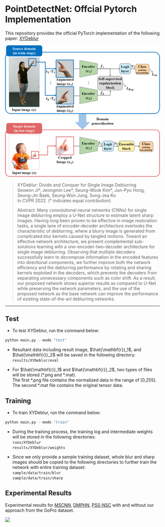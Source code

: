# PointDetectNet: Offcial Pytorch Implementation

This repository provides the official PyTorch implementation of the following paper: [XYDeblur](https://openaccess.thecvf.com/content/CVPR2022/html/Ji_XYDeblur_Divide_and_Conquer_for_Single_Image_Deblurring_CVPR_2022_paper.html)

<img src="fig_architecture.png" width="800">

> XYDeblur: Divide and Conquer for Single Image Deblurring \
> Seowon Ji*, Jeongmin Lee*, Seung-Wook Kim*, Jun-Pyo Hong, Seung-Jin Baek, Seung-Won Jung, Sung-Jea Ko \
> In CVPR 2022. (* indicates equal contribution)
>
> Abstract: Many convolutional neural networks (CNNs) for single image deblurring employ a U-Net structure to estimate latent sharp images. Having long been proven to be effective in image restoration tasks, a single lane of encoder-decoder architecture overlooks the characteristic of deblurring, where a blurry image is generated from complicated blur kernels caused by tangled motions. Toward an effective network architecture, we present complemental sub-solutions learning with a one-encoder-two-decoder architecture for single image deblurring. Observing that multiple decoders successfully learn to decompose information in the encoded features into directional components, we further improve both the network efficiency and the deblurring performance by rotating and sharing kernels exploited in the decoders, which prevents the decoders from separating unnecessary components such as color shift. As a result, our proposed network shows superior results as compared to U-Net while preserving the network parameters, and the use of the proposed network as the base network can improve the performance of existing state-of-the-art deblurring networks.

---

## Test
- To test XYDeblur, run the command below:
```python
python main.py --mode "test"
```

- Resultant data including result image, $\hat{\mathbf{r}}_1$, and $\hat{\mathbf{r}}_2$ will be saved in the following directory: \
`results/XYDeblur/eval`

- For $\hat{\mathbf{r}}_1$ and $\hat{\mathbf{r}}_2$, two types of files will be stored ($\ast$.png and $\ast$.mat). \
The first $\ast$.png file contains the normalized data in the range of [0,255]. \
The second $\ast$.mat file contains the original tensor data.

## Training
- To train XYDeblur, run the command below:
```python
python main.py --mode "train"
```

- During the training process, the training log and intermediate weights will be stored in the following directories: \
`runs/XYDeblur` \
`results/XYDeblur/weights`

- Since we only provide a sample training dataset, whole blur and sharp images should be copied to the following directories to further train the network with entire training dataset: \
`sample/data/train/blur` \
`sample/data/train/sharp`

## Experimental Results

Experimental results for [MSCNN](https://openaccess.thecvf.com/content_cvpr_2017/html/Nah_Deep_Multi-Scale_Convolutional_CVPR_2017_paper.html), [DMPHN](https://openaccess.thecvf.com/content_CVPR_2019/html/Zhang_Deep_Stacked_Hierarchical_Multi-Patch_Network_for_Image_Deblurring_CVPR_2019_paper.html), [PSS-NSC](https://openaccess.thecvf.com/content_CVPR_2019/html/Gao_Dynamic_Scene_Deblurring_With_Parameter_Selective_Sharing_and_Nested_Skip_CVPR_2019_paper.html) with and without our approach from the GoPro dataset.

<img src="fig_results.png" width="1000">
